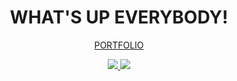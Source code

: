 <h1 align="center">WHAT'S UP EVERYBODY!</h1>

<p align="center"><a href="https://bryanpinheiro.github.io/portfolio.github.io">PORTFOLIO</a>
</p>

<p align="center">
  <a href="https://github.com/bryanpinheiro?tab=repositories">
    <img src="https://badges.pufler.dev/repos/bryanpinheiro?style=flat-square&color=black&logo=github">
  </a>
  <a href="https://github.com/bryanpinheiro?tab=followers">
    <img src="https://img.shields.io/github/followers/bryanpinheiro?style=social">
  </a>
</p>
